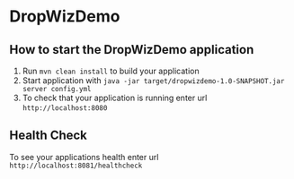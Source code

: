 # DropWizDemo

How to start the DropWizDemo application
---

1. Run `mvn clean install` to build your application
1. Start application with `java -jar target/dropwizdemo-1.0-SNAPSHOT.jar server config.yml`
1. To check that your application is running enter url `http://localhost:8080`

Health Check
---

To see your applications health enter url `http://localhost:8081/healthcheck`
